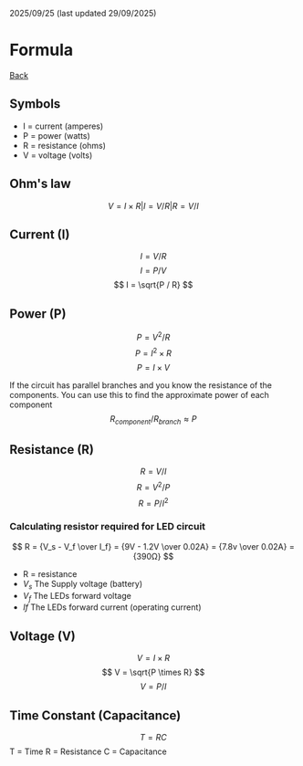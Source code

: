 2025/09/25 (last updated 29/09/2025)

# Formula

[Back](README.md)

## Symbols
- I = current (amperes)
- P = power (watts)
- R = resistance (ohms)
- V = voltage (volts)

## Ohm's law
$$ V = I \times R | I = V / R | R = V / I $$

## Current (I)
$$ I = V / R $$
$$ I = P / V $$
$$ I = \sqrt{P / R} $$

## Power (P)
$$ P = V^2 / R $$
$$ P = I^2 \times R $$
$$ P = I \times V $$

If the circuit has parallel branches and you know the resistance of the components. You can use this to find the approximate power of each component
$$ R_{component} / R_{branch} \approx P $$

## Resistance (R)
$$ R = V / I $$
$$ R = V^2 / P $$
$$ R = P / I^2 $$

### Calculating resistor required for LED circuit
$$ R = {V_s - V_f \over I_f} = {9V - 1.2V \over 0.02A} = {7.8v \over 0.02A} = {390Ω} $$
- R = resistance
- $V_s$ The Supply voltage (battery)
- $V_f$ The LEDs forward voltage
- $If$ The LEDs forward current (operating current)

## Voltage (V)
$$ V = I \times R $$
$$ V = \sqrt{P \times R} $$
$$ V = P / I $$

## Time Constant (Capacitance)
$$ T = RC $$
T = Time
R = Resistance
C = Capacitance
